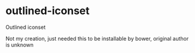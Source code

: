 # outlined-iconset
Outlined iconset

Not my creation, just needed this to be installable by bower, original author is unknown